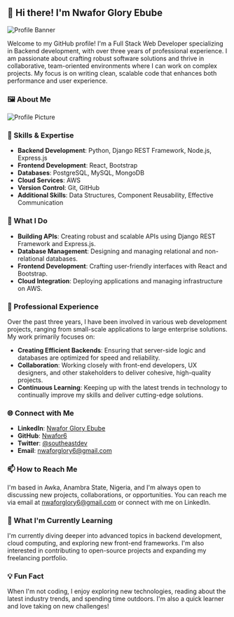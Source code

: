 ## 👋 Hi there! I'm Nwafor Glory Ebube

![Profile Banner]([https://your-banner-image-url](https://img.freepik.com/free-photo/close-up-fresh-apple_144627-14640.jpg)])

Welcome to my GitHub profile! I'm a Full Stack Web Developer specializing in Backend development, with over three years of professional experience. I am passionate about crafting robust software solutions and thrive in collaborative, team-oriented environments where I can work on complex projects. My focus is on writing clean, scalable code that enhances both performance and user experience.

### 🖼️ About Me

![Profile Picture](https://img.freepik.com/free-photo/close-up-fresh-apple_144627-14640.jpg)

### 🚀 Skills & Expertise

- **Backend Development**: Python, Django REST Framework, Node.js, Express.js
- **Frontend Development**: React, Bootstrap
- **Databases**: PostgreSQL, MySQL, MongoDB
- **Cloud Services**: AWS
- **Version Control**: Git, GitHub
- **Additional Skills**: Data Structures, Component Reusability, Effective Communication

### 🌟 What I Do

- **Building APIs**: Creating robust and scalable APIs using Django REST Framework and Express.js.
- **Database Management**: Designing and managing relational and non-relational databases.
- **Frontend Development**: Crafting user-friendly interfaces with React and Bootstrap.
- **Cloud Integration**: Deploying applications and managing infrastructure on AWS.

### 💼 Professional Experience

Over the past three years, I have been involved in various web development projects, ranging from small-scale applications to large enterprise solutions. My work primarily focuses on:

- **Creating Efficient Backends**: Ensuring that server-side logic and databases are optimized for speed and reliability.
- **Collaboration**: Working closely with front-end developers, UX designers, and other stakeholders to deliver cohesive, high-quality projects.
- **Continuous Learning**: Keeping up with the latest trends in technology to continually improve my skills and deliver cutting-edge solutions.

### 🌐 Connect with Me

- **LinkedIn**: [Nwafor Glory Ebube](https://www.linkedin.com/in/nwafor-glory-ebube-970690246)
- **GitHub**: [Nwafor6](https://github.com/Nwafor6)
- **Twitter**: [@southeastdev](https://x.com/southeastdev)
- **Email**: [nwaforglory6@gmail.com](mailto:nwaforglory6@gmail.com)

### 📫 How to Reach Me

I'm based in Awka, Anambra State, Nigeria, and I'm always open to discussing new projects, collaborations, or opportunities. You can reach me via email at [nwaforglory6@gmail.com](mailto:nwaforglory6@gmail.com) or connect with me on LinkedIn.

### 🌱 What I'm Currently Learning

I'm currently diving deeper into advanced topics in backend development, cloud computing, and exploring new front-end frameworks. I'm also interested in contributing to open-source projects and expanding my freelancing portfolio.

### 💡 Fun Fact

When I'm not coding, I enjoy exploring new technologies, reading about the latest industry trends, and spending time outdoors. I'm also a quick learner and love taking on new challenges!


